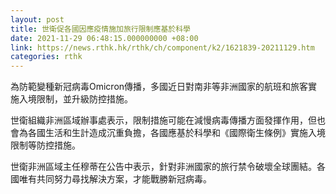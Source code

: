 ```yaml
---
layout: post
title: 世衛促各國因應疫情施加旅行限制應基於科學
date: 2021-11-29 06:48:15.000000000 +08:00
link: https://news.rthk.hk/rthk/ch/component/k2/1621839-20211129.htm
categories: rthk
---
```


為防範變種新冠病毒Omicron傳播，多國近日對南非等非洲國家的航班和旅客實施入境限制，並升級防控措施。

世衛組織非洲區域辦事處表示，限制措施可能在減慢病毒傳播方面發揮作用，但也會為各國生活和生計造成沉重負擔，各國應基於科學和《國際衛生條例》實施入境限制等防控措施。

世衛非洲區域主任穆蒂在公告中表示，針對非洲國家的旅行禁令破壞全球團結。各國唯有共同努力尋找解決方案，才能戰勝新冠病毒。
